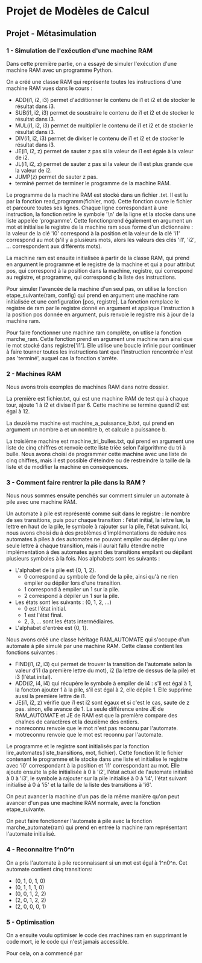 # Projet de Modèles de Calcul

## Projet - Métasimulation

### 1 - Simulation de l'exécution d'une machine RAM

Dans cette première partie, on a essayé de simuler l'exécution d'une machine RAM avec un programme Python. 

On a créé une classe RAM qui représente toutes les instructions d'une machine RAM vues dans le cours :
- ADD(i1, i2, i3) permet d'additionner le contenu de i1 et i2 et de stocker le résultat dans i3.
- SUB(i1, i2, i3) permet de soustraire le contenu de i1 et i2 et de stocker le résultat dans i3.
- MUL(i1, i2, i3) permet de multiplier le contenu de i1 et i2 et de stocker le résultat dans i3.
- DIV(i1, i2, i3) permet de diviser le contenu de i1 et i2 et de stocker le résultat dans i3.
- JE(i1, i2, z) permet de sauter z pas si la valeur de i1 est égale à la valeur de i2.
- JL(i1, i2, z) permet de sauter z pas si la valeur de i1 est plus grande que la valeur de i2.
- JUMP(z) permet de sauter z pas.
- terminé permet de terminer le programme de la machine RAM.

Le programme de la machine RAM est stocké dans un fichier .txt. Il est lu par la fonction read_programm(fichier, mot). Cette fonction ouvre le fichier et parcoure toutes ses lignes. Chaque ligne correspondant à une instruction, la fonction retire le symbole '\n' de la ligne et la stocke dans une liste appelée 'programme'. Cette fonctionprend également en argument un mot et initialise le registre de la machine ram sous forme d'un dictionnaire : la valeur de la clé 'i0' correspond à la position et la valeur de la clé 'i1' correspond au mot (s'il y a plusieurs mots, alors les valeurs des clés 'i1', 'i2', ... correspondent aux différents mots).

La machine ram est ensuite initialisée à partir de la classe RAM, qui prend en argument le programme et le registre de la machine et qui a pour attribut pos, qui correspond à la position dans la machine, registre, qui correspond au registre, et programme, qui correspond ç la liste des instructions.

Pour simuler l'avancée de la machine d'un seul pas, on utilise la fonction etape_suivante(ram, config) qui prend en argument une machine ram initialisée et une configuration [pos, registre]. La fonction remplace le registre de ram par le registre donné en argument et applique l'instruction à la position pos donnée en argument, puis renvoie le registre mis à jour de la machine ram.

Pour faire fonctionner une machine ram complète, on utlise la fonction marche_ram. Cette fonction prend en argument une machine ram ainsi que le mot stocké dans registre['i1']. Elle utilise une boucle infinie pour continuer à faire tourner toutes les instructions tant que l'instruction rencontrée n'est pas 'terminé', auquel cas la fonction s'arrête. 

### 2 - Machines RAM 

Nous avons trois exemples de machines RAM dans notre dossier.

La première est fichier.txt, qui est une machine RAM de test qui à chaque tour, ajoute 1 à i2 et divise i1 par 6. Cette machine se termine quand i2 est égal à 12.

La deuxième machine est machine_a_puissance_b.txt, qui prend en argument un nombre a et un nombre b, et calcule a puissance b.

La troisième machine est machine_tri_bulles.txt, qui prend en argument une liste de cinq chiffres et renvoie cette liste triée selon l'algorithme du tri à bulle. Nous avons choisi de programmer cette machine avec une liste de cinq chiffres, mais il est possible d'éteindre ou de restreindre la taille de la liste et de modifier la machine en conséquences.

### 3 - Comment faire rentrer la pile dans la RAM ?

Nous nous sommes ensuite penchés sur comment simuler un automate à pile avec une machine RAM.

Un automate à pile est représenté comme suit dans le registre : le nombre de ses transitions, puis pour chaque transition : l'état initial, la lettre lue, la lettre en haut de la pile, le symbole à rajouter sur la pile, l'état suivant.
Ici, nous avons choisi du à des problèmes d'implémentations de réduire nos automates à piles à des automates ne pouvant empiler ou dépiler qu'une seule lettre à chaque transition, mais il aurait fallu étendre notre implémentation à des automates ayant des transitions empilant ou dépilant plusieurs symboles à la fois.
Nos alphabets sont les suivants :
- L'alphabet de la pile est {0, 1, 2}.
  - 0 correspond au symbole de fond de la pile, ainsi qu'à ne rien empiler ou dépiler lors d'une transition.
  - 1 correspond à empiler un 1 sur la pile.
  - 2 correspond à dépiler un 1 sur la pile.
- Les états sont les suivants : (0, 1, 2, ...)
  - 0 est l'état initial.
  - 1 est l'état final.
  - 2, 3, ... sont les états intermédiaires.
- L'alphabet d'entrée est {0, 1}.

Nous avons créé une classe héritage RAM_AUTOMATE qui s'occupe d'un automate à pile simulé par une machine RAM.
Cette classe contient les fonctions suivantes : 
- FIND(i1, i2, i3) qui permet de trouver la transition de l'automate selon la valeur d'i1 (la première lettre du mot), i2 (la lettre de dessus de la pile) et i3 (l'état inital). 
- ADD(i2, i4, i4) qui récupère le symbole à empiler de i4 : s'il est égal à 1, la foncton ajouter 1 à la pile, s'il est égal à 2, elle dépile 1. Elle supprime aussi la première lettre de i1.
- JE(i1, i2, z) vérifie que i1 est i2 sont égaux et si c'est le cas, saute de z pas. sinon, elle avance de 1. La seule différence entre JE de RAM_AUTOMATE et JE de RAM est que la première compare des chaînes de caractères et la deuxième des entiers.
- nonreconnu renvoie que le mot n'est pas reconnu par l'automate.
- motreconnu renvoie que le mot est reconnu par l'automate.

Le programme et le registre sont initialisés par la fonction lire_automates(liste_transitions, mot, fichier). Cette fonction lit le fichier contenant le programme et le stocke dans une liste et initialise le registre avec 'i0' correspondant à la position et 'i1' correspondant au mot.
Elle ajoute ensuite la pile initialisée à 0 à 'i2', l'état actuel de l'automate initialisé à 0 à 'i3', le symbole à rajouter sur la pile initialisé à 0 à 'i4', l'état suivant initialisé à 0 à 'i5' et la taille de la liste des transitions à 'i6'.

On peut avancer la machine d'un pas de la même manière qu'on peut avancer d'un pas une machine RAM normale, avec la fonction etape_suivante.

On peut faire fonctionner l'automate à pile avec la fonction marche_automate(ram) qui prend en entrée la machine ram représentant l'automate initialisé.

### 4 - Reconnaitre 1^n0^n

On a pris l'automate à pile reconnaissant si un mot est égal à 1^n0^n. Cet automate contient cinq transitions:
- (0, 1, 0, 1, 0)
- (0, 1, 1, 1, 0)
- (0, 0, 1, 2, 2)
- (2, 0, 1, 2, 2)
- (2, 0, 0, 0, 1)


### 5 - Optimisation

On a ensuite voulu optimiser le code des machines ram en supprimant le code mort, ie le code qui n'est jamais accessible.

Pour cela, on a commencé par 